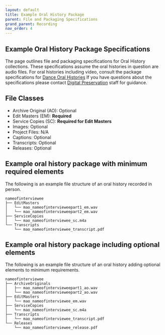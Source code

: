 ```yaml
---
layout: default
title: Example Oral History Package
parent: File and Packaging Specifications
grand_parent: Recording
nav_order: 4
---
```


## Example Oral History Package Specifications
The page outlines file and packaging specifications for Oral History collections. These specifications assume the oral histories in question are audio files. For oral histories including video, consult the package specifications for [Dance Oral Histories](https://nypl.github.io/born-digital-docs/docs/recording/file-and-packaging-specifications/example-DOH.html) If you have questions about the specifications please contact [Digital Preservation](mailto:digitalarchives@nypl.org) staff for guidance.

## File Classes

* Archive Original (AO): Optional
* Edit Masters (EM): **Required**
* Service Copies (SC): **Required for Edit Masters** 
* Images: Optional
* Project Files: N/A
* Captions: Optional
* Transcripts: Optional
* Releases: Optional

## Example oral history package with minimum required elements

The following is an example file structure of an oral history recorded in person.

```
nameofinterviewee 
├── EditMasters
│   └── mao_nameofintervieweepart1_em.wav
│   └── mao_nameofintervieweepart2_em.wav
├── ServiceCopies
│   └── mao_nameofinterviewee_sc.m4a 
└── Transcripts
    └── mao_nameofinterviewee_transcript.pdf
```

## Example oral history package including optional elements

The following is an example file structure of an oral history adding optional elements to minimum requirements.

```
nameofinterviewee
├── ArchiveOriginals
│   ├── mao_nameofintervieweepart1_ao.wav 
│   └── mao_nameofintervieweepart2_ao.wav  
├── EditMasters
│   └── mao_nameofinterviewee_em.wav
├── ServiceCopies
│   └── mao_nameofinterviewee_sc.m4a 
├── Transcripts
│   └── mao_nameofinterviewee_transcript.pdf
└── Releases
    └── mao_nameofinterviewee_release.pdf
```